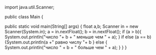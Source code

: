 import java.util.Scanner;

public class Main {

public static void main(String[] args) {
float a,b;
Scanner in = new Scanner(System.in);
a = in.nextFloat();
b = in.nextFloat();
if (a > b){
System.out.println("число "+ b + " меньше чем " + a);
} 
if else (a == b){System.out.println(a +" равно числу "+ b
}
else {
System.out.println("число " + b + " больше чем " + a);
}
}
}
